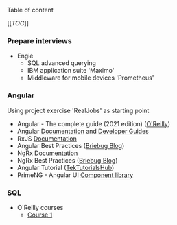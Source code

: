 Table of content

[[_TOC_]]

### Prepare interviews

* Engie
  * SQL advanced querying
  * IBM application suite 'Maximo'
  * Middleware for mobile devices 'Prometheus'

### Angular

Using project exercise 'RealJobs' as starting point

* Angular - The complete guide (2021 edition) ([O'Reilly](https://learning.oreilly.com/videos/angular-the/9781788998437/))
* Angular [Documentation](https://angular.io/docs) and [Developer Guides](https://angular.io/guide/developer-guide-overview)
* RxJS [Documentation](https://rxjs.dev/guide/overview)
* Angular Best Practices ([Briebug Blog](https://blog.briebug.com/angular))
* NgRx [Documentation](https://blog.briebug.com/angular)
* NgRx Best Practices ([Briebug Blog](https://blog.briebug.com/blog/category/NgRx))
* Angular Tutorial ([TekTutorialsHub](https://www.tektutorialshub.com/angular-tutorial/))
* PrimeNG - Angular UI [Component library](https://www.primefaces.org/primeng/showcase/#/)

### SQL

* O'Reilly courses
  * [Course 1]()